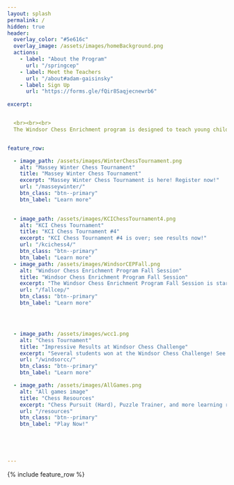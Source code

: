 ```yaml
---
layout: splash
permalink: /
hidden: true
header:
  overlay_color: "#5e616c"
  overlay_image: /assets/images/homeBackground.png
  actions:
    - label: "About the Program"
      url: "/springcep"
    - label: Meet the Teachers
      url: "/about#adam-gaisinsky"
    - label: Sign Up
      url: "https://forms.gle/fQir8Saqjecnewrb6"
  
excerpt: 


  <br><br><br>
  The Windsor Chess Enrichment program is designed to teach young children how to play and enjoy chess. We offer affordable chess classes for students at all skill levels and provide a welcoming and engaging atmosphere for them to play against each other. We also provide private lessons to those students that would like more personalized coaching.


feature_row:

  - image_path: /assets/images/WinterChessTournament.png
    alt: "Massey Winter Chess Tournament"
    title: "Massey Winter Chess Tournament"
    excerpt: "Massey Winter Chess Tournament is here! Register now!"
    url: "/masseywinter/"
    btn_class: "btn--primary"
    btn_label: "Learn more"

    
  - image_path: /assets/images/KCIChessTournament4.png
    alt: "KCI Chess Tournament"
    title: "KCI Chess Tournament #4"
    excerpt: "KCI Chess Tournament #4 is over; see results now!"
    url: "/kcichess4/"
    btn_class: "btn--primary"
    btn_label: "Learn more"
  - image_path: /assets/images/WindsorCEPFall.png
    alt: "Windsor Chess Enrichment Program Fall Session"
    title: "Windsor Chess Enrichment Program Fall Session"
    excerpt: "The Windsor Chess Enrichment Program Fall Session is starting on September 23rd! Learn more by clicking the button below!"
    url: "/fallcep/"
    btn_class: "btn--primary"
    btn_label: "Learn more"




  - image_path: /assets/images/wcc1.png
    alt: "Chess Tournament"
    title: "Impressive Results at Windsor Chess Challenge"
    excerpt: "Several students won at the Windsor Chess Challenge! See our medallists by clicking the link below!"
    url: "/windsorcc/"
    btn_class: "btn--primary"
    btn_label: "Learn more"  

  - image_path: /assets/images/AllGames.png
    alt: "All games image"
    title: "Chess Resources"
    excerpt: "Chess Pursuit (Hard), Puzzle Trainer, and more learning resources!"
    url: "/resources"
    btn_class: "btn--primary"
    btn_label: "Play Now!"





---
```


{% include feature_row %}
